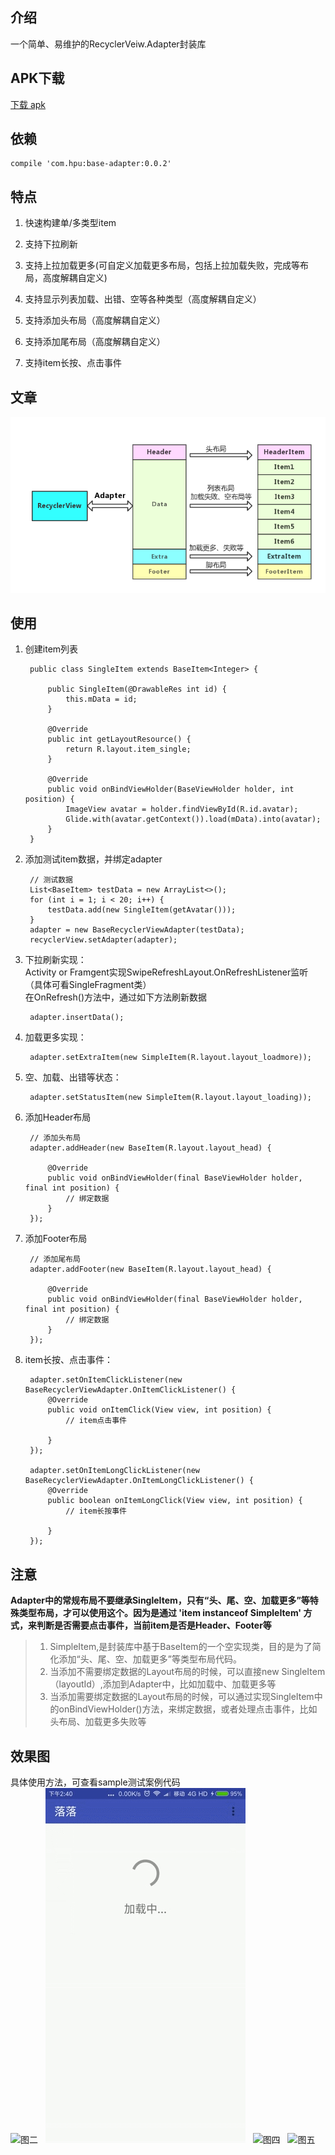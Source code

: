 ## 介绍
一个简单、易维护的RecyclerVeiw.Adapter封装库

## APK下载
[下载 apk](https://fir.im/8n2j)

## 依赖
	compile 'com.hpu:base-adapter:0.0.2'

## 特点

1. 快速构建单/多类型item

2. 支持下拉刷新

3. 支持上拉加载更多(可自定义加载更多布局，包括上拉加载失败，完成等布局，高度解耦自定义)

4. 支持显示列表加载、出错、空等各种类型（高度解耦自定义）

5. 支持添加头布局（高度解耦自定义）

6. 支持添加尾布局（高度解耦自定义）

7. 支持item长按、点击事件

## 文章
![图一](screenshot/adapter_data.png)

## 使用

1. 创建item列表

		public class SingleItem extends BaseItem<Integer> {

		    public SingleItem(@DrawableRes int id) {
		        this.mData = id;
		    }
		
		    @Override
		    public int getLayoutResource() {
		        return R.layout.item_single;
		    }
		
		    @Override
		    public void onBindViewHolder(BaseViewHolder holder, int position) {
		        ImageView avatar = holder.findViewById(R.id.avatar);
		        Glide.with(avatar.getContext()).load(mData).into(avatar);
		    }
		}

2. 添加测试item数据，并绑定adapter

		// 测试数据
        List<BaseItem> testData = new ArrayList<>();
        for (int i = 1; i < 20; i++) {
            testData.add(new SingleItem(getAvatar()));
        }
        adapter = new BaseRecyclerViewAdapter(testData);
        recyclerView.setAdapter(adapter);

3. 下拉刷新实现：  
  Activity or Framgent实现SwipeRefreshLayout.OnRefreshListener监听（具体可看SingleFragment类）  
  在OnRefresh()方法中，通过如下方法刷新数据

		adapter.insertData();

4. 加载更多实现：  

		adapter.setExtraItem(new SimpleItem(R.layout.layout_loadmore));
	
5. 空、加载、出错等状态：

		adapter.setStatusItem(new SimpleItem(R.layout.layout_loading));

6. 添加Header布局

		// 添加头布局
        adapter.addHeader(new BaseItem(R.layout.layout_head) {

            @Override
            public void onBindViewHolder(final BaseViewHolder holder, final int position) {
                // 绑定数据
            }
        });

7. 添加Footer布局

		// 添加尾布局
        adapter.addFooter(new BaseItem(R.layout.layout_head) {

            @Override
            public void onBindViewHolder(final BaseViewHolder holder, final int position) {
                // 绑定数据
            }
        });

8. item长按、点击事件：

		adapter.setOnItemClickListener(new BaseRecyclerViewAdapter.OnItemClickListener() {
            @Override
            public void onItemClick(View view, int position) {
                // item点击事件

            }
        });

        adapter.setOnItemLongClickListener(new BaseRecyclerViewAdapter.OnItemLongClickListener() {
            @Override
            public boolean onItemLongClick(View view, int position) {
                // item长按事件

            }
        });

## 注意  
**Adapter中的常规布局不要继承SingleItem，只有“头、尾、空、加载更多”等特殊类型布局，才可以使用这个。因为是通过 'item instanceof SimpleItem' 方式，来判断是否需要点击事件，当前item是否是Header、Footer等**
> 1. SimpleItem,是封装库中基于BaseItem的一个空实现类，目的是为了简化添加“头、尾、空、加载更多”等类型布局代码。
> 2. 当添加不需要绑定数据的Layout布局的时候，可以直接new SingleItem（layoutId）,添加到Adapter中，比如加载中、加载更多等
> 3. 当添加需要绑定数据的Layout布局的时候，可以通过实现SingleItem中的onBindViewHolder()方法，来绑定数据，或者处理点击事件，比如头布局、加载更多失败等

## 效果图
具体使用方法，可查看sample测试案例代码  
![图二](screenshot/linear.gif)  
![图三](screenshot/error.gif)  
![图四](screenshot/glid.gif)  
![图五](screenshot/staggered.gif)  
